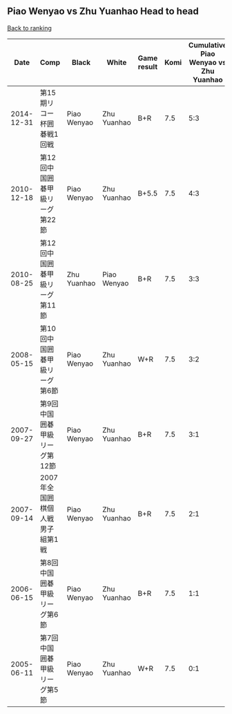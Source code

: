 ## Piao Wenyao vs Zhu Yuanhao Head to head

[Back to ranking](../../index.md)




| **Date** | **Comp** | **Black** | **White** | **Game result** | **Komi** | **Cumulative Piao Wenyao vs Zhu Yuanhao** | **Piao Wenyao streak** | **Zhu Yuanhao streak** | 
| --- | --- | --- | --- | --- | --- | --- | --- | --- |
| 2014-12-31 | 第15期リコー杯囲碁戦1回戦 | Piao Wenyao | Zhu Yuanhao | B+R | 7.5 | 5:3 | 2 | 0 | 
| 2010-12-18 | 第12回中国囲碁甲級リーグ第22節 | Piao Wenyao | Zhu Yuanhao | B+5.5 | 7.5 | 4:3 | 1 | 0 | 
| 2010-08-25 | 第12回中国囲碁甲級リーグ第11節 | Zhu Yuanhao | Piao Wenyao | B+R | 7.5 | 3:3 | 0 | 2 | 
| 2008-05-15 | 第10回中国囲碁甲級リーグ第6節 | Piao Wenyao | Zhu Yuanhao | W+R | 7.5 | 3:2 | 0 | 1 | 
| 2007-09-27 | 第9回中国囲碁甲級リーグ第12節 | Piao Wenyao | Zhu Yuanhao | B+R | 7.5 | 3:1 | 3 | 0 | 
| 2007-09-14 | 2007年全国囲棋個人戦男子組第1戦 | Piao Wenyao | Zhu Yuanhao | B+R | 7.5 | 2:1 | 2 | 0 | 
| 2006-06-15 | 第8回中国囲碁甲級リーグ第6節 | Piao Wenyao | Zhu Yuanhao | B+R | 7.5 | 1:1 | 1 | 0 | 
| 2005-06-11 | 第7回中国囲碁甲級リーグ第5節 | Piao Wenyao | Zhu Yuanhao | W+R | 7.5 | 0:1 | 0 | 1 |




